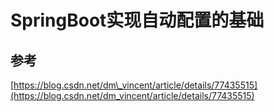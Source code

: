 # SpringBoot实现自动配置的基础

## 参考

[https://blog.csdn.net/dm\_vincent/article/details/77435515](https://blog.csdn.net/dm_vincent/article/details/77435515)

